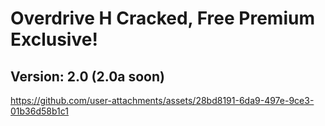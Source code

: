 # Overdrive H Cracked, Free Premium Exclusive!

## Version: 2.0 (2.0a soon)



https://github.com/user-attachments/assets/28bd8191-6da9-497e-9ce3-01b36d58b1c1

